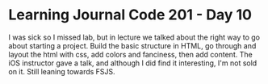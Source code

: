 # Learning Journal Code 201 - Day 10

I was sick so I missed lab, but in lecture we talked about the right way to go about starting a project. Build the basic structure in HTML, go through and layout the html with css, add colors and fanciness, then add content. The iOS instructor gave a talk, and although I did find it interesting, I'm not sold on it. Still leaning towards FSJS.
